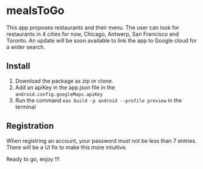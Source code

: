 # mealsToGo

This app proposes restaurants and their menu. The user can look for restaurants in 4 cities for now, Chicago, Antwerp, San Francisco and Toronto. An update will be soon available to link the app to Google cloud for a wider search.

## Install
1.  Download the package as zip or clone.
2.  Add an apiKey in the app.json file in the `android.config.googleMaps.apiKey`
3.  Run the command `eas build -p android --profile preview` in the terminal

## Registration
When registring an account, your password must not be less than 7 entries. There will be a UI fix to make this more intuitive.

Ready to go, enjoy !!!
